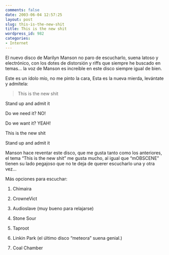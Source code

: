 ```yaml
---
comments: false
date: 2003-06-04 12:57:25
layout: post
slug: this-is-the-new-shit
title: This is the new shit
wordpress_id: 982
categories:
- Internet
---
```


El nuevo disco de Marilyn Manson no paro de escucharlo, suena latoso y electrónico, con los dotes de distorsión y riffs que siempre he buscado en temas… la voz de Manson es increíble en este disco siempre igual de bien.





Este es un ídolo mío, no me pinto la cara, Esta es la nueva mierda, levántate y admítela:





> 

> 
> This is the new shit  

Stand up and admit it  

Do we need it? NO!  

Do we want it? YEAH!  

This is the new shit  

Stand up and admit it
> 
> 






Manson hace reventar este disco, que me gusta tanto como los anteriores, el tema “This is the new shit” me gusta mucho, al igual que “mOBSCENE” tienen su lado pegajoso que no te deja de querer escucharlo una y otra vez…





Más opciones para escuchar:







  1. Chimaira

	
  2. CrowneVict

	
  3. Audioslave (muy bueno para relajarse)

	
  4. Stone Sour

	
  5. Taproot

	
  6. Linkin Park (el último disco “meteora” suena genial.)

	
  7. Coal Chamber




 
